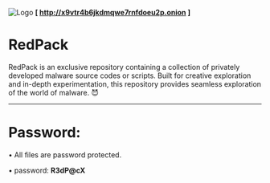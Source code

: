 ![Logo](https://github.com/Drepcon/RedPack/blob/main/RedPack~2.jpg)
**[ http://x9vtr4b6jkdmqwe7rnfdoeu2p.onion ]**


# RedPack
RedPack is an exclusive repository containing a collection of privately developed malware source codes or scripts. Built for creative exploration and in-depth experimentation, this repository provides seamless exploration of the world of malware. 😈

---

# Password:
• All files are password protected.

• password: **R3dP@cX**

